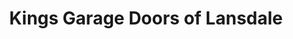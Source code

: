 ---
title: "Kings Garage Doors of Lansdale"
url: /lansdale/kings-garage-doors-of-lansdale/
shop: Allgemein
---